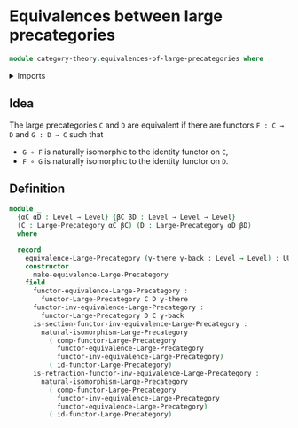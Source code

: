 # Equivalences between large precategories

```agda
module category-theory.equivalences-of-large-precategories where
```

<details><summary>Imports</summary>

```agda
open import category-theory.functors-large-precategories
open import category-theory.large-precategories
open import category-theory.natural-isomorphisms-functors-large-precategories

open import foundation.universe-levels
```

</details>

## Idea

The large precategories `C` and `D` are equivalent if there are functors
`F : C → D` and `G : D → C` such that

- `G ∘ F` is naturally isomorphic to the identity functor on `C`,
- `F ∘ G` is naturally isomorphic to the identity functor on `D`.

## Definition

```agda
module _
  {αC αD : Level → Level} {βC βD : Level → Level → Level}
  (C : Large-Precategory αC βC) (D : Large-Precategory αD βD)
  where

  record
    equivalence-Large-Precategory (γ-there γ-back : Level → Level) : UUω where
    constructor
      make-equivalence-Large-Precategory
    field
      functor-equivalence-Large-Precategory :
        functor-Large-Precategory C D γ-there
      functor-inv-equivalence-Large-Precategory :
        functor-Large-Precategory D C γ-back
      is-section-functor-inv-equivalence-Large-Precategory :
        natural-isomorphism-Large-Precategory
          ( comp-functor-Large-Precategory
            functor-equivalence-Large-Precategory
            functor-inv-equivalence-Large-Precategory)
          ( id-functor-Large-Precategory)
      is-retraction-functor-inv-equivalence-Large-Precategory :
        natural-isomorphism-Large-Precategory
          ( comp-functor-Large-Precategory
            functor-inv-equivalence-Large-Precategory
            functor-equivalence-Large-Precategory)
          ( id-functor-Large-Precategory)
```
